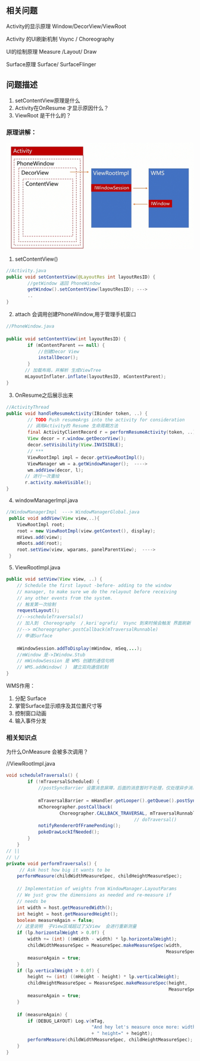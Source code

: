 ## 相关问题

Activity的显示原理  Window/DecorView/ViewRoot

Activity 的UI刷新机制   Vsync / Choreography

UI的绘制原理    Measure /Layout/ Draw

Surface原理    Surface/ SurfaceFlinger



## 问题描述

1. setContentView原理是什么    
2. Activity在OnResume 才显示原因什么？  
3. ViewRoot 是干什么的？   



### 原理讲解：



<img src="Activity的显示原理.png" alt="image-20200513213944396" style="zoom:50%;" />



1.  setContentView()  

```java
//Activity.java
public void setContentView(@LayoutRes int layoutResID) {
        //getWindow 返回 PhoneWindow
        getWindow().setContentView(layoutResID); --->
        ..
}
```



2. attach  会调用创建PhoneWindow,用于管理手机窗口

```java
//PhoneWindow.java

public void setContentView(int layoutResID) {
        if (mContentParent == null) {
            //创建Decor View
            installDecor();
        } 
       // 加载布局，并解析 生成ViewTree
       mLayoutInflater.inflate(layoutResID, mContentParent); 
}
```



3. OnResume之后展示出来    

```java
//ActivityThread
public void handleResumeActivity(IBinder token, ..) {
        // TODO Push resumeArgs into the activity for consideration
    	// 调用Activity的 Resume 生命周期方法
        final ActivityClientRecord r = performResumeActivity(token, ..);
        View decor = r.window.getDecorView();
        decor.setVisibility(View.INVISIBLE);
        // *** 
        ViewRootImpl impl = decor.getViewRootImpl();
        ViewManager wm = a.getWindowManager();  ---->
        wm.addView(decor, l);
       // 进行一次重绘
       r.activity.makeVisible();
}
```

4.  windowManagerImpl.java

```java
//WindowManagerImpl  ---> WindowManagerGlobal.java
 public void addView(View view,..){
	ViewRootImpl root;
    root = new ViewRootImpl(view.getContext(), display);
    mViews.add(view);
    mRoots.add(root);
    root.setView(view, wparams, panelParentView);  ---->
 }

```

5.  ViewRootImpl.java

```java
public void setView(View view, ..) {
    // Schedule the first layout -before- adding to the window
    // manager, to make sure we do the relayout before receiving
    // any other events from the system.
    // 触发第一次绘制
    requestLayout();  
    //-->scheduleTraversals()
    // 加入到  Choreography  /ˌkɒriˈɒɡrəfi/  Vsync 到来时候会触发 界面刷新 
    //--> mChoreographer.postCallback(mTraversalRunnable) 
    // 申请Surface
    
    mWindowSession.addToDisplay(mWindow, mSeq,...);
    //mWindow 是->IWindow.Stub
    // mWindowSession 是 WMS 创建的通信句柄
    // WMS.addWindow( )  建立双向通信机制
}

```

WMS作用： 

1. 分配 Surface
2. 掌管Surface显示顺序及其位置尺寸等
3. 控制窗口动画
4. 输入事件分发











### 相关知识点 

为什么OnMeasure 会被多次调用？



//ViewRootImpl.java

```java
void scheduleTraversals() {
        if (!mTraversalScheduled) {
            //postSyncBarrier 设置消息屏障，后面的消息暂时不处理，仅处理异步消息
            
            mTraversalBarrier = mHandler.getLooper().getQueue().postSyncBarrier();
            mChoreographer.postCallback(
                    Choreographer.CALLBACK_TRAVERSAL, mTraversalRunnable, null);
            									// doTraversal()
            notifyRendererOfFramePending();
            pokeDrawLockIfNeeded();
        }
    }
// ||
// \/
private void performTraversals() {
	 // Ask host how big it wants to be
    performMeasure(childWidthMeasureSpec, childHeightMeasureSpec);

    // Implementation of weights from WindowManager.LayoutParams
    // We just grow the dimensions as needed and re-measure if
    // needs be
    int width = host.getMeasuredWidth();
    int height = host.getMeasuredHeight();
    boolean measureAgain = false;
	// 这里说明  子View区域超过了父View  会进行重新测量
    if (lp.horizontalWeight > 0.0f) {
        width += (int) ((mWidth - width) * lp.horizontalWeight);
        childWidthMeasureSpec = MeasureSpec.makeMeasureSpec(width,
                                                            MeasureSpec.EXACTLY);
        measureAgain = true;
    }
    if (lp.verticalWeight > 0.0f) {
        height += (int) ((mHeight - height) * lp.verticalWeight);
        childHeightMeasureSpec = MeasureSpec.makeMeasureSpec(height,
                                                             MeasureSpec.EXACTLY);
        measureAgain = true;
    }

    if (measureAgain) {
        if (DEBUG_LAYOUT) Log.v(mTag,
                                "And hey let's measure once more: width=" + width
                                + " height=" + height);
        performMeasure(childWidthMeasureSpec, childHeightMeasureSpec);
    }
}
```







